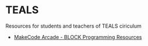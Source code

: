# TEALS
Resources for students and teachers of TEALS ciriculum


- [MakeCode Arcade - BLOCK Programming Resources](MakeCode-Blocks.md)